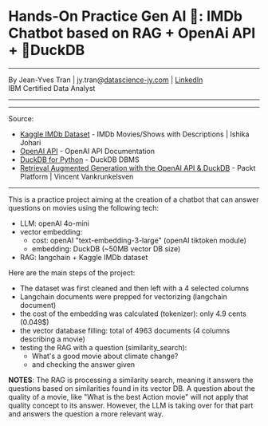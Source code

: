 # **Hands-On Practice Gen AI 🤖: IMDb Chatbot based on RAG + OpenAi API + 🦆DuckDB**

---

By Jean-Yves Tran | jy.tran@[datascience-jy.com](https://datascience-jy.com) | [LinkedIn](https://www.linkedin.com/in/jytran-datascience/)  
IBM Certified Data Analyst 

---

---

Source: 
- [Kaggle IMDb Dataset](https://www.kaggle.com/datasets/ishikajohari/imdb-data-with-descriptions?resource=download) - IMDb Movies/Shows with Descriptions |  Ishika Johari
- [OpenAI API](https://openai.com/api) - OpenAI API Documentation
- [DuckDB for Python](https://duckdb.org/docs/installation/?version=stable&environment=python) - DuckDB DBMS
- [Retrieval Augmented Generation with the OpenAI API & DuckDB](https://www.packtpub.com/product/retrieval-augmented-generation-with-the-openai-api-duckdb/9781806025039?_gl=1*bsv5pl*_gcl_au*MTY1NjQ5NzM3NS4xNzM5NjI4ODI4LjE1MjY5MTc2MDUuMTc0NzE1MjI2MS4xNzQ3MTUyMjYx*FPAU*MTY1NjQ5NzM3NS4xNzM5NjI4ODI4) - Packt Platform | Vincent Vankrunkelsven
---

This is a practice project aiming at the creation of a chatbot that can answer questions on movies using the following tech:  
- LLM: openAI 4o-mini
- vector embedding: 
  - cost: openAI "text-embedding-3-large" (openAI tiktoken module)
  - embedding: DuckDB (~50MB vector DB size)
- RAG: langchain + Kaggle IMDb dataset

Here are the main steps of the project:  
- The dataset was first cleaned and then left with a 4 selected columns
- Langchain documents were prepped for vectorizing (langchain document)
- the cost of the embedding was calculated (tokenizer): only 4.9 cents (0.049$)
- the vector database filling: total of 4963 documents (4 columns describing a movie)
- testing the RAG with a question (similarity_search): 
  - What's a good movie about climate change?
  - and checking the answer given

**NOTES**: 
The RAG is processing a similarity search, meaning it answers the questions based on similarities found in its vector DB. A question about the quality of a movie, like "What is the best Action movie" will not apply that quality concept to its answer.
However, the LLM is taking over for that part and answers the question a more relevant way. 